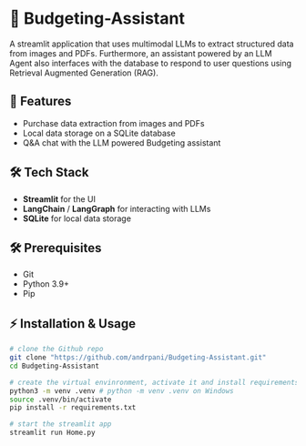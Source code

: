 # 💸 Budgeting-Assistant
A streamlit application that uses multimodal LLMs to extract structured data from images and PDFs. Furthermore, an assistant powered by an LLM Agent also interfaces with the database to respond to user questions using Retrieval Augmented Generation (RAG).

## 🌟 Features
- Purchase data extraction from images and PDFs
- Local data storage on a SQLite database
- Q&A chat with the LLM powered Budgeting assistant 

## 🛠️ Tech Stack
- **Streamlit** for the UI
- **LangChain** / **LangGraph** for interacting with LLMs
- **SQLite** for local data storage

## 🛠️ Prerequisites
- Git
- Python 3.9+
- Pip


## ⚡ Installation & Usage
```bash
# clone the Github repo
git clone "https://github.com/andrpani/Budgeting-Assistant.git"
cd Budgeting-Assistant

# create the virtual envinronment, activate it and install requirements
python3 -m venv .venv # python -m venv .venv on Windows
source .venv/bin/activate
pip install -r requirements.txt

# start the streamlit app
streamlit run Home.py

```


